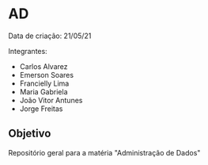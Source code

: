 # AD
Data de criação: 21/05/21

Integrantes: 
- Carlos Alvarez
- Emerson Soares
- Francielly Lima
- Maria Gabriela
- João Vitor Antunes
- Jorge Freitas

## Objetivo
Repositório geral para a matéria "Administração de Dados"
